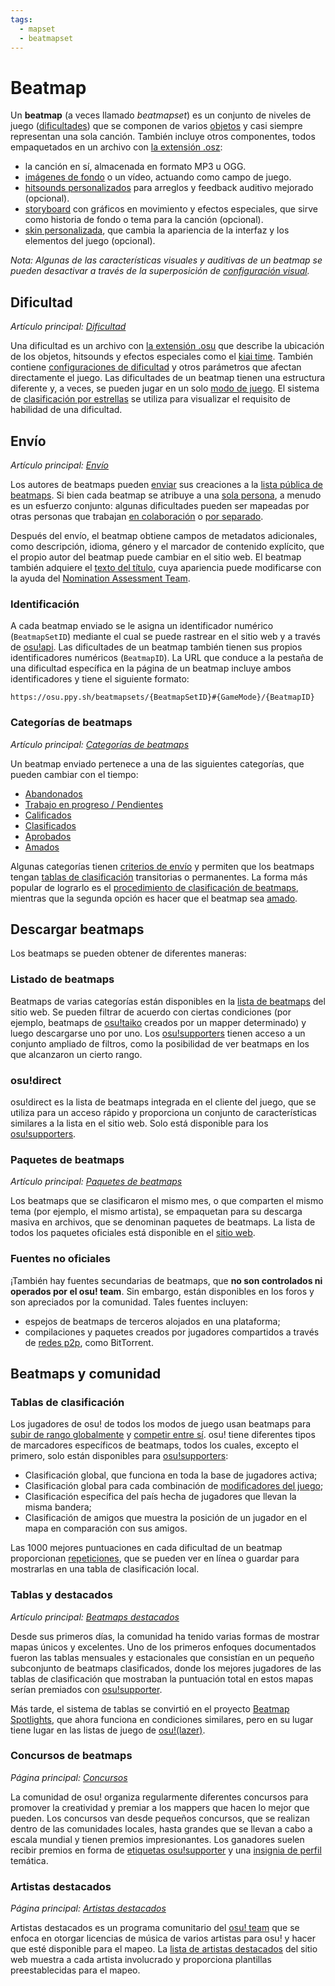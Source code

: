 ```yaml
---
tags:
  - mapset
  - beatmapset
---
```


# Beatmap

<!-- -->

Un **beatmap** (a veces llamado *beatmapset*) es un conjunto de niveles de juego ([dificultades](#dificultad)) que se componen de varios [objetos](/wiki/Gameplay/Hit_object) y casi siempre representan una sola canción. También incluye otros componentes, todos empaquetados en un archivo con [la extensión .osz](/wiki/Client/File_formats/osz_(file_format)):

- la canción en sí, almacenada en formato MP3 u OGG.
- [imágenes de fondo](/wiki/Beatmap/Background) o un vídeo, actuando como campo de juego.
- [hitsounds personalizados](/wiki/Beatmapping/Hitsound) para arreglos y feedback auditivo mejorado (opcional).
- [storyboard](/wiki/Storyboard) con gráficos en movimiento y efectos especiales, que sirve como historia de fondo o tema para la canción (opcional).
- [skin personalizada](/wiki/Skinning), que cambia la apariencia de la interfaz y los elementos del juego (opcional).

*Nota: Algunas de las características visuales y auditivas de un beatmap se pueden desactivar a través de la superposición de [configuración visual](/wiki/Client/Interface/Visual_settings).*

## Dificultad

*Artículo principal: [Dificultad](/wiki/Beatmap/Difficulty)*

Una dificultad es un archivo con [la extensión .osu](/wiki/Client/File_formats/osu_(file_format)) que describe la ubicación de los objetos, hitsounds y efectos especiales como el [kiai time](/wiki/Gameplay/Kiai_time). También contiene [configuraciones de dificultad](/wiki/Client/Beatmap_editor/Song_setup#dificultad) y otros parámetros que afectan directamente el juego. Las dificultades de un beatmap tienen una estructura diferente y, a veces, se pueden jugar en un solo [modo de juego](/wiki/Game_mode). El sistema de [clasificación por estrellas](/wiki/Beatmap/Star_rating) se utiliza para visualizar el requisito de habilidad de una dificultad.

## Envío

*Artículo principal: [Envío](/wiki/Beatmapping/Beatmap_submission)*

Los autores de beatmaps pueden [enviar](/wiki/Beatmapping/Beatmap_submission) sus creaciones a la [lista pública de beatmaps](https://osu.ppy.sh/beatmapsets). Si bien cada beatmap se atribuye a una [sola persona](/wiki/Beatmap/Beatmap_host), a menudo es un esfuerzo conjunto: algunas dificultades pueden ser mapeadas por otras personas que trabajan [en colaboración](/wiki/Beatmap/Beatmap_collaborations) o [por separado](/wiki/Beatmap/Guest_difficulty).

Después del envío, el beatmap obtiene campos de metadatos adicionales, como descripción, idioma, género y el marcador de contenido explícito, que el propio autor del beatmap puede cambiar en el sitio web. El beatmap también adquiere el [texto del título](/wiki/Beatmap/Title_text), cuya apariencia puede modificarse con la ayuda del [Nomination Assessment Team](/wiki/People/Nomination_Assessment_Team).

### Identificación

A cada beatmap enviado se le asigna un identificador numérico (`BeatmapSetID`) mediante el cual se puede rastrear en el sitio web y a través de [osu!api](/wiki/osu!api). Las dificultades de un beatmap también tienen sus propios identificadores numéricos (`BeatmapID`). La URL que conduce a la pestaña de una dificultad específica en la página de un beatmap incluye ambos identificadores y tiene el siguiente formato:

```
https://osu.ppy.sh/beatmapsets/{BeatmapSetID}#{GameMode}/{BeatmapID}
```

### Categorías de beatmaps

*Artículo principal: [Categorías de beatmaps](Category)*

Un beatmap enviado pertenece a una de las siguientes categorías, que pueden cambiar con el tiempo:

- [Abandonados](Category#graveyard)
- [Trabajo en progreso / Pendientes](Category#wip-and-pending)
- [Calificados](Category#qualified)
- [Clasificados](Category#ranked)
- [Aprobados](Category#approved)
- [Amados](Category#loved)

Algunas categorías tienen [criterios de envío](/wiki/Ranking_criteria) y permiten que los beatmaps tengan [tablas de clasificación](#tablas-de-clasificación) transitorias o permanentes. La forma más popular de lograrlo es el [procedimiento de clasificación de beatmaps](/wiki/Beatmap_ranking_procedure), mientras que la segunda opción es hacer que el beatmap sea [amado](Category#loved).

## Descargar beatmaps

Los beatmaps se pueden obtener de diferentes maneras:

### Listado de beatmaps

Beatmaps de varias categorías están disponibles en la [lista de beatmaps](https://osu.ppy.sh/beatmapsets) del sitio web. Se pueden filtrar de acuerdo con ciertas condiciones (por ejemplo, beatmaps de [osu!taiko](/wiki/Game_mode/osu!taiko) creados por un mapper determinado) y luego descargarse uno por uno. Los [osu!supporters](/wiki/osu!supporter) tienen acceso a un conjunto ampliado de filtros, como la posibilidad de ver beatmaps en los que alcanzaron un cierto rango.

### osu!direct

osu!direct es la lista de beatmaps integrada en el cliente del juego, que se utiliza para un acceso rápido y proporciona un conjunto de características similares a la lista en el sitio web. Solo está disponible para los [osu!supporters](/wiki/osu!supporter).

### Paquetes de beatmaps

*Artículo principal: [Paquetes de beatmaps](Packs)*

Los beatmaps que se clasificaron el mismo mes, o que comparten el mismo tema (por ejemplo, el mismo artista), se empaquetan para su descarga masiva en archivos, que se denominan paquetes de beatmaps. La lista de todos los paquetes oficiales está disponible en el [sitio web](https://osu.ppy.sh/beatmaps/packs).

### Fuentes no oficiales

¡También hay fuentes secundarias de beatmaps, que **no son controlados ni operados por el osu! team**. Sin embargo, están disponibles en los foros y son apreciados por la comunidad. Tales fuentes incluyen:

- espejos de beatmaps de terceros alojados en una plataforma;
- compilaciones y paquetes creados por jugadores compartidos a través de [redes p2p](https://es.wikipedia.org/wiki/Peer-to-peer), como BitTorrent.

## Beatmaps y comunidad

### Tablas de clasificación

Los jugadores de osu! de todos los modos de juego usan beatmaps para [subir de rango globalmente](/wiki/Performance_points) y [competir entre sí](/wiki/Ranking). osu! tiene diferentes tipos de marcadores específicos de beatmaps, todos los cuales, excepto el primero, solo están disponibles para [osu!supporters](/wiki/osu!supporter):

- Clasificación global, que funciona en toda la base de jugadores activa;
- Clasificación global para cada combinación de [modificadores del juego](/wiki/Gameplay/Game_modifier);
- Clasificación específica del país hecha de jugadores que llevan la misma bandera;
- Clasificación de amigos que muestra la posición de un jugador en el mapa en comparación con sus amigos.

Las 1000 mejores puntuaciones en cada dificultad de un beatmap proporcionan [repeticiones](/wiki/Gameplay/Replay), que se pueden ver en línea o guardar para mostrarlas en una tabla de clasificación local.

### Tablas y destacados

*Artículo principal: [Beatmaps destacados](/wiki/Beatmap_Spotlights)*

Desde sus primeros días, la comunidad ha tenido varias formas de mostrar mapas únicos y excelentes. Uno de los primeros enfoques documentados fueron las tablas mensuales y estacionales que consistían en un pequeño subconjunto de beatmaps clasificados, donde los mejores jugadores de las tablas de clasificación que mostraban la puntuación total en estos mapas serían premiados con [osu!supporter](/wiki/osu!supporter).

Más tarde, el sistema de tablas se convirtió en el proyecto [Beatmap Spotlights](/wiki/Beatmap_Spotlights), que ahora funciona en condiciones similares, pero en su lugar tiene lugar en las listas de juego de [osu!(lazer)](/wiki/Client/Release_stream/Lazer).

### Concursos de beatmaps

*Página principal: [Concursos](/wiki/Contests)*

La comunidad de osu! organiza regularmente diferentes concursos para promover la creatividad y premiar a los mappers que hacen lo mejor que pueden. Los concursos van desde pequeños concursos, que se realizan dentro de las comunidades locales, hasta grandes que se llevan a cabo a escala mundial y tienen premios impresionantes. Los ganadores suelen recibir premios en forma de [etiquetas osu!supporter](/wiki/osu!supporter) y una [insignia de perfil](/wiki/Community/Profile_badge) temática.

### Artistas destacados

*Página principal: [Artistas destacados](/wiki/People/Featured_Artists)*

Artistas destacados es un programa comunitario del [osu! team](/wiki/People/osu!_team) que se enfoca en otorgar licencias de música de varios artistas para osu! y hacer que esté disponible para el mapeo. La [lista de artistas destacados](https://osu.ppy.sh/beatmaps/artists) del sitio web muestra a cada artista involucrado y proporciona plantillas preestablecidas para el mapeo.

